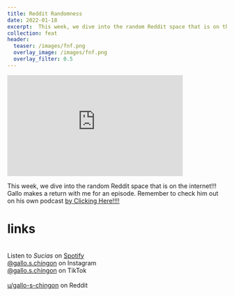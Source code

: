 ```yaml
---
title: Reddit Randomness
date: 2022-01-18
excerpt:  This week, we dive into the random Reddit space that is on the internet! 
collection: feat
header:
  teaser: /images/fnf.png
  overlay_image: /images/fnf.png
  overlay_filter: 0.5
---
```

<iframe src='https://open.spotify.com/embed/episode/6pb26dk3VYDHpK1ebmmQQL' width='80%' height='232' frameborder='0' allowtransparency='true' allow='encrypted-media'></iframe>

This week, we dive into the random Reddit space that is on the internet!!! Gallo makes a return with me for an episode. Remember to check him out on his own podcast [by Clicking Here!!!!](https://open.spotify.com/show/3XjoipCU3QzeIaQAAQpBdW?si=a90cbd1c39884597)

# links

<br> Listen to *Sucias* on [Spotify](https://open.spotify.com/show/3XjoipCU3QzeIaQAAQpBdW)  <a href='https://open.spotify.com/show/3XjoipCU3QzeIaQAAQpBdW'><i class='fab fa-spotify'></i></a>
<br> [@gallo.s.chingon](https://instagram.com/gallo.s.chingon) on Instagram  <a href='https://www.instagram.com/gallo.s.chingon'><i class='fa-brands fa-instagram-square'></i></a>
<br> [@gallo.s.chingon](https://www.tiktok.com/@gallo.s.chingon) on TikTok <a href='https://www.tiktok.com/@gallo.s.chingon'><i class='fa-brands fa-tiktok'></i><br>
<br> [u/gallo-s-chingon](https://reddit.com/u/gallo-s-chingon/submitted) on Reddit <a href='https://reddit.com/u/gallo-s-chingon/submitted'><i class='fab fa-reddit'></i></a>
